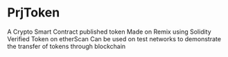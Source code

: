 # PrjToken
A Crypto Smart Contract published token
Made on Remix using Solidity
Verified Token on etherScan
Can be used on test networks to demonstrate the transfer of tokens through blockchain
